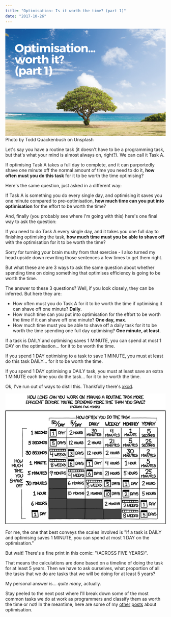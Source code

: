 ```yaml
---
title: "Optimisation: Is it worth the time? (part 1)"
date: "2017-10-26"
---
```


![lone tree optimisation worth it](images/BSP-optimisation-worth-it-part-1.png) Photo by Todd Quackenbush on Unsplash

Let's say you have a routine task (it doesn't have to be a programming task, but that's what your mind is almost always on, right?). We can call it Task A.

If optimising Task A takes a full day to complete, and it can purportedly shave one minute off the normal amount of time you need to do it, **how often must you do this task** for it to be worth the time optimising?

Here's the same question, just asked in a different way:

If Task A is something you do every single day, and optimising it saves you one minute compared to pre-optimisation, **how much time can you put into optimisation** for the effort to be worth the time?

And, finally (you probably see where I'm going with this) here's one final way to ask the question:

If you need to do Task A every single day, and it takes you one full day to finishing optimising the task, **how much time must you be able to shave off** with the optimisation for it to be worth the time?

Sorry for turning your brain mushy from that exercise - I also turned my head upside down rewriting those sentences a few times to get them right.

But what these are are 3 ways to ask the same question about whether spending time on doing something that optimises efficiency is going to be worth the time.

The answer to these 3 questions? Well, if you look closely, they can be inferred. But here they are:

- How often must you do Task A for it to be worth the time if optimising it can shave off one minute? **Daily**.
- How much time can you put into optimisation for the effort to be worth the time if it can shave off one minute? **One day, max**.
- How much time must you be able to shave off a daily task for it to be worth the time spending one full day optimising? **One minute, at least**.

If a task is DAILY and optimising saves 1 MINUTE, you can spend at most 1 DAY on the optimisation... for it to be worth the time.

If you spend 1 DAY optimising to a task to save 1 MINUTE, you must at least do this task DAILY... for it to be worth the time.

If you spend 1 DAY optimising a DAILY task, you must at least save an extra 1 MINUTE each time you do the task... for it to be worth the time.

Ok, I've run out of ways to distil this. Thankfully there's [xkcd](https://xkcd.com/1205/).

![xkcd is it worth the time comic](images/is_it_worth_the_time.png)

For me, the one that best conveys the scales involved is "If a task is DAILY and optimising saves 1 MINUTE, you can spend at most 1 DAY on the optimisation."

But wait! There's a fine print in this comic: "(ACROSS FIVE YEARS)".

That means the calculations are done based on a timeline of doing the task for at least 5 years. Then we have to ask ourselves, what proportion of all the tasks that we do are tasks that we will be doing for at least 5 years?

My personal answer is... _quite many_, actually.

Stay peeled to the next post where I'll break down some of the most common tasks we do at work as programmers and classify them as worth the time or not! In the meantime, here are some of my [other](/2017-08-22-fastest-delete-django/) [posts](/2016-09-06-shorter-code-not-necessarily-better/) about optimisation.
